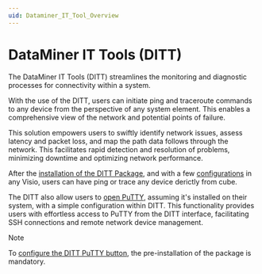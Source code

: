 ```yaml
---
uid: Dataminer_IT_Tool_Overview
---
```


# DataMiner IT Tools (DITT) 

The DataMiner IT Tools (DITT) streamlines the monitoring and diagnostic processes for connectivity within a system.

With the use of the DITT, users can initiate ping and traceroute commands to any device from the perspective of any system element. This enables a comprehensive view of the network and potential points of failure.

This solution empowers users to swiftly identify network issues, assess latency and packet loss, and map the path data follows through the network. This facilitates rapid detection and resolution of problems, minimizing downtime and optimizing network performance.

After the [installation of the DITT Package](xref:Installing_DITT), and with a few [configurations](xref:Working_With_DITT) in any Visio, users can have ping or trace any device derictly from cube.

The DITT also allow users to [open PuTTY](xref:Open_Putty_with_DITT), assuming it's installed on their system, with a simple configuration within DITT. This functionality provides users with effortless access to PuTTY from the DITT interface, facilitating SSH connections and remote network device management.

> [!NOTE]
> To [configure the DITT PuTTY button](xref:Working_With_DITT), the pre-installation of the package is mandatory.